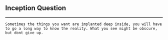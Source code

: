 ## Inception Question
---
```
Sometimes the things you want are implanted deep inside, you will have to go a long way to know the reality. What you see might be obscure, but dont give up.
```